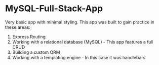 # MySQL-Full-Stack-App

Very basic app with minimal styling. This app was built to gain practice in these areas:

1. Express Routing 
2. Working with a relational database (MySQL) - This app features a full CRUD
3. Building a custom ORM
4. Working with a templating engine - In this case it was handlebars. 